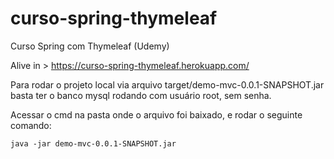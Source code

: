 # curso-spring-thymeleaf
Curso Spring com Thymeleaf (Udemy)

Alive in >  https://curso-spring-thymeleaf.herokuapp.com/

Para rodar o projeto local via arquivo target/demo-mvc-0.0.1-SNAPSHOT.jar basta ter o banco mysql rodando 
com usuário root, sem senha.

Acessar o cmd na pasta onde o arquivo foi baixado, e rodar o seguinte comando:
```
java -jar demo-mvc-0.0.1-SNAPSHOT.jar
```
